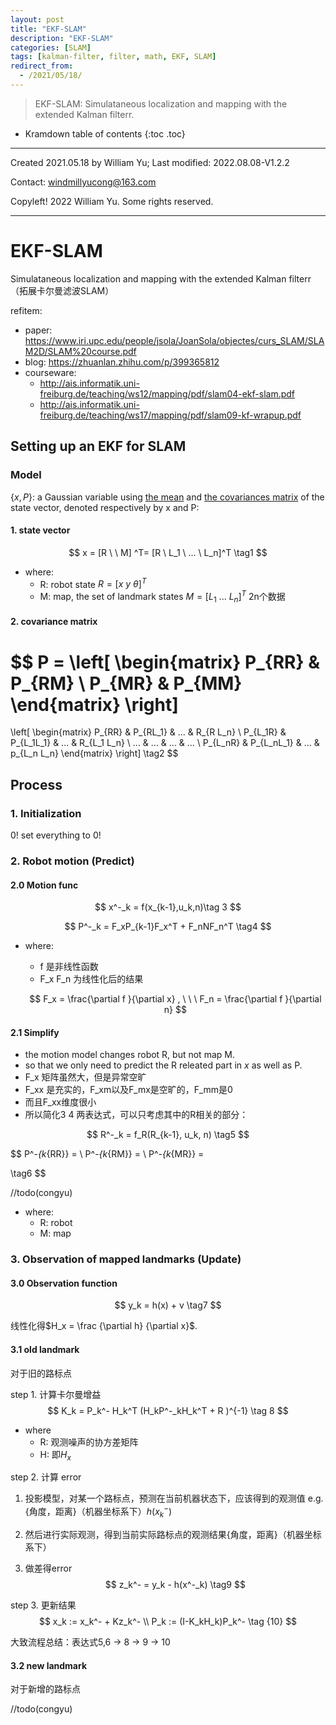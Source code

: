 ```yaml
---
layout: post
title: "EKF-SLAM"
description: "EKF-SLAM"
categories: [SLAM]
tags: [kalman-filter, filter, math, EKF, SLAM]
redirect_from:
  - /2021/05/18/
---
```


>  EKF-SLAM: Simulataneous localization and mapping with the extended Kalman filterr.

* Kramdown table of contents
{:toc .toc}

----

Created 2021.05.18 by William Yu; Last modified: 2022.08.08-V1.2.2

Contact: [windmillyucong@163.com](mailto:windmillyucong@163.com)

Copyleft! 2022 William Yu. Some rights reserved.

----


# EKF-SLAM

Simulataneous localization and mapping with the extended Kalman filterr（拓展卡尔曼滤波SLAM）

refitem:

- paper: https://www.iri.upc.edu/people/jsola/JoanSola/objectes/curs_SLAM/SLAM2D/SLAM%20course.pdf
- blog: https://zhuanlan.zhihu.com/p/399365812
- courseware: 
  - http://ais.informatik.uni-freiburg.de/teaching/ws12/mapping/pdf/slam04-ekf-slam.pdf
  - http://ais.informatik.uni-freiburg.de/teaching/ws17/mapping/pdf/slam09-kf-wrapup.pdf

## Setting up an EKF for SLAM

### Model

$\{x, P\}$: a Gaussian variable using <u>the mean</u> and <u>the covariances matrix</u> of the state vector, denoted respectively by x and P:

#### 1. state vector

$$
x = [R \ \  M] ^T= [R \ L_1 \ ... \ L_n]^T \tag1
$$

- where:
  - R: robot state $R=[x \ y \ \theta]^T$
  - M: map, the set of landmark states $M=[L_1 \ ... \  L_n]^T$  2n个数据

#### 2. covariance matrix

$$
P = 
\left[
\begin{matrix}
P_{RR} & P_{RM}
\\
P_{MR} & P_{MM}
\end{matrix}
\right]
= 
\left[
\begin{matrix}
P_{RR} & P_{RL_1} & ... & R_{R L_n}
\\
P_{L_1R} & P_{L_1L_1} & ... & R_{L_1 L_n}
\\
... & ... & ... & ...
\\
P_{L_nR} & P_{L_nL_1} & ... & p_{L_n L_n}
\end{matrix}
\right]
\tag2
$$



## Process

### 1. Initialization

0! set everything to 0!

### 2. Robot motion (Predict)

#### 2.0 Motion func

$$
x^-_k = f(x_{k-1},u_k,n)\tag 3
$$

$$
P^-_k = F_xP_{k-1}F_x^T + F_nNF_n^T \tag4
$$

- where:
  
  - f 是非线性函数
  - F_x F_n 为线性化后的结果
  
  $$
  F_x = \frac{\partial f }{\partial x}
  , \ \ \
  F_n = \frac{\partial f }{\partial n}
  $$

#### 2.1 Simplify

- the motion model changes robot R, but not map M.
- so that we only need to predict the R releated part in $x$ as well as P.
- F_x 矩阵虽然大，但是异常空旷
- F_xx 是充实的，F_xm以及F_mx是空旷的，F_mm是0
- 而且F_xx维度很小
- 所以简化3 4 两表达式，可以只考虑其中的R相关的部分：

$$
R^-_k = f_R(R_{k-1}, u_k, n) \tag5
$$

$$
P^-_{k_{RR}} = 
\\
P^-_{k_{RM}} = 
\\
P^-_{k_{MR}} =  

\tag6
$$

//todo(congyu)

- where:
  - R: robot
  - M: map



### 3. Observation of mapped landmarks (Update)

#### 3.0 Observation function

$$
y_k = h(x) + v \tag7
$$

线性化得$H_x = \frac {\partial h} {\partial x}$.

#### 3.1 old landmark

对于旧的路标点

step 1. 计算卡尔曼增益
$$
K_k = P_k^- H_k^T (H_kP^-_kH_k^T + R )^{-1} \tag 8
$$

- where
  - R: 观测噪声的协方差矩阵
  - H: 即$H_x$

step 2. 计算 error

1. 投影模型，对某一个路标点，预测在当前机器状态下，应该得到的观测值 e.g.{角度，距离}（机器坐标系下）$h(x_k^-)$

2. 然后进行实际观测，得到当前实际路标点的观测结果{角度，距离}（机器坐标系下）

3. 做差得error
   $$
   z_k^- = y_k - h(x^-_k) \tag9
   $$

step 3. 更新结果
$$
x_k := x_k^- + Kz_k^-
\\
P_k := (I-K_kH_k)P_k^-
\tag {10}
$$

大致流程总结：表达式5,6 -> 8 -> 9 -> 10



#### 3.2 new landmark

对于新增的路标点

//todo(congyu)



